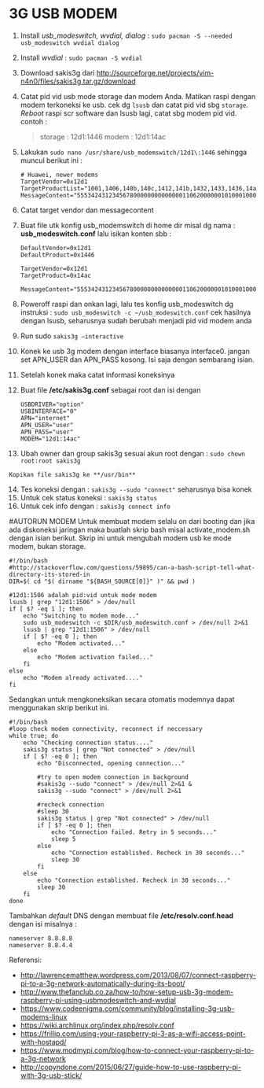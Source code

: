 # 3G USB MODEM
1.	Install *usb_modeswitch, wvdial, dialog* :  `sudo pacman -S --needed usb_modeswitch wvdial dialog`
2.	Install *wvdial* : `sudo pacman -S wvdial`
3.	Download sakis3g dari http://sourceforge.net/projects/vim-n4n0/files/sakis3g.tar.gz/download
4.	Catat pid vid usb mode storage dan modem Anda. Matikan raspi dengan modem terkoneksi ke usb. cek dg `lsusb` dan catat pid vid sbg `storage`. *Reboot* raspi scr software dan lsusb lagi, catat sbg modem pid vid. contoh :

	> storage	: 12d1:1446
	> modem		: 12d1:14ac
5.	Lakukan `sudo nano /usr/share/usb_modemswitch/12d1\:1446` sehingga muncul berikut ini :

	```
	# Huawei, newer modems
	TargetVendor=0x12d1
	TargetProductList="1001,1406,140b,140c,1412,141b,1432,1433,1436,14ac,1506,150c,1511"
	MessageContent="55534243123456780000000000000011062000000101000100000000000000"
	```
6.	Catat target vendor dan messagecontent
7.	Buat file utk konfig usb_modemswitch di home dir misal dg nama : **usb_modeswitch.conf** lalu isikan konten sbb :

	```
	DefaultVendor=0x12d1
	DefaultProduct=0x1446
	
	TargetVendor=0x12d1
	TargetProduct=0x14ac
	
	MessageContent="55534243123456780000000000000011062000000101000100000000000000"
	```

8.	Poweroff raspi dan onkan lagi, lalu tes konfig usb_modeswitch dg instruksi : 
	```sudo usb_modeswitch -c ~/usb_modeswitch.conf```
	cek hasilnya dengan lsusb, seharusnya sudah berubah menjadi pid vid modem anda
9.	Run sudo `sakis3g –interactive`
10.	Konek ke usb 3g modem dengan interface biasanya interface0. jangan set APN_USER dan APN_PASS kosong. Isi saja dengan sembarang isian.
11.	Setelah konek maka catat informasi koneksinya
12.	Buat file **/etc/sakis3g.conf** sebagai root dan isi dengan
	```
	USBDRIVER="option"
	USBINTERFACE="0"
	APN="internet"
	APN_USER="user"
	APN_PASS="user"
	MODEM="12d1:14ac"
	```

13.	 Ubah owner dan group sakis3g sesuai akun root dengan :
    `sudo chown root:root sakis3g` 

	Kopikan file sakis3g ke **/usr/bin**
14.	Tes koneksi dengan : `sakis3g --sudo "connect"`
seharusnya bisa konek
15.	Untuk cek status koneksi : `sakis3g status`
16.	Untuk cek info dengan : `sakis3g connect info`

#AUTORUN MODEM
Untuk membuat modem selalu on dari booting dan jika ada diskoneksi jaringan maka buatlah skrip bash misal activate_modem.sh dengan isian berikut. Skrip ini untuk mengubah modem usb ke mode modem, bukan storage.

```
#!/bin/bash
#http://stackoverflow.com/questions/59895/can-a-bash-script-tell-what-directory-its-stored-in
DIR=$( cd "$( dirname "${BASH_SOURCE[0]}" )" && pwd )

#12d1:1506 adalah pid:vid untuk mode modem
lsusb | grep "12d1:1506" > /dev/null
if [ $? -eq 1 ]; then
	echo "Switching to modem mode..."
	sudo usb_modeswitch -c $DIR/usb_modeswitch.conf > /dev/null 2>&1
	lsusb | grep "12d1:1506" > /dev/null
	if [ $? -eq 0 ]; then
		echo "Modem activated..."
	else
		echo "Modem activation failed..."
	fi
else
	echo "Modem already activated...."
fi
```

Sedangkan untuk mengkoneksikan secara otomatis modemnya dapat menggunakan skrip berikut ini.

```
#!/bin/bash
#loop check modem connectivity, reconnect if neccessary
while true; do
	echo "Checking connection status...."
	sakis3g status | grep "Not connected" > /dev/null
	if [ $? -eq 0 ]; then
		echo "Disconnected, opening connection..."
		
		#try to open modem connection in background
		#sakis3g --sudo "connect" > /dev/null 2>&1 &
		sakis3g --sudo "connect" > /dev/null 2>&1
		
		#recheck connection
		#sleep 30
		sakis3g status | grep "Not connected" > /dev/null
		if [ $? -eq 0 ]; then
			echo "Connection failed. Retry in 5 seconds..."
			sleep 5
		else
			echo "Connection established. Recheck in 30 seconds..."
			sleep 30
		fi 		 
	else
		echo "Connection established. Recheck in 30 seconds..."
		sleep 30
	fi
done
```

Tambahkan *default* DNS dengan membuat file **/etc/resolv.conf.head** dengan isi misalnya :
```
nameserver 8.8.8.8
nameserver 8.8.4.4
```

Referensi:
 - http://lawrencematthew.wordpress.com/2013/08/07/connect-raspberry-pi-to-a-3g-network-automatically-during-its-boot/
 - http://www.thefanclub.co.za/how-to/how-setup-usb-3g-modem-raspberry-pi-using-usbmodeswitch-and-wvdial
 - https://www.codeenigma.com/community/blog/installing-3g-usb-modems-linux
 - https://wiki.archlinux.org/index.php/resolv.conf
 - https://frillip.com/using-your-raspberry-pi-3-as-a-wifi-access-point-with-hostapd/
 - https://www.modmypi.com/blog/how-to-connect-your-raspberry-pi-to-a-3g-network
 - http://copyndone.com/2015/06/27/guide-how-to-use-raspberry-pi-with-3g-usb-stick/
 
